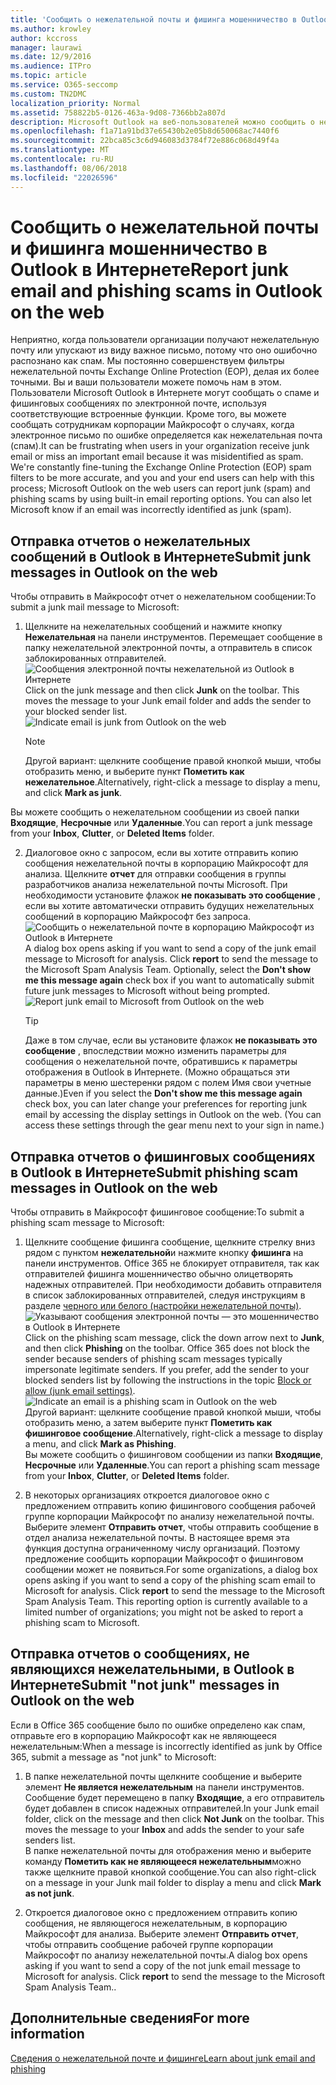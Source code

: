 ```yaml
---
title: 'Сообщить о нежелательной почты и фишинга мошенничество в Outlook в Интернете '
ms.author: krowley
author: kccross
manager: laurawi
ms.date: 12/9/2016
ms.audience: ITPro
ms.topic: article
ms.service: O365-seccomp
ms.custom: TN2DMC
localization_priority: Normal
ms.assetid: 758822b5-0126-463a-9d08-7366bb2a807d
description: Microsoft Outlook на веб-пользователей можно сообщить о нежелательной и фишинг-атак с помощью встроенных отчетов параметры электронной почты. Можно предоставить Microsoft знать, если сообщение электронной почты неправильно был распознан как нежелательная почта (нежелательной почты).
ms.openlocfilehash: f1a71a91bd37e65430b2e05b8d650068ac7440f6
ms.sourcegitcommit: 22bca85c3c6d946083d3784f72e886c068d49f4a
ms.translationtype: MT
ms.contentlocale: ru-RU
ms.lasthandoff: 08/06/2018
ms.locfileid: "22026596"
---
```

# <a name="report-junk-email-and-phishing-scams-in-outlook-on-the-web"></a><span data-ttu-id="35171-104">Сообщить о нежелательной почты и фишинга мошенничество в Outlook в Интернете</span><span class="sxs-lookup"><span data-stu-id="35171-104">Report junk email and phishing scams in Outlook on the web</span></span> 

<span data-ttu-id="35171-p102">Неприятно, когда пользователи организации получают нежелательную почту или упускают из виду важное письмо, потому что оно ошибочно распознано как спам. Мы постоянно совершенствуем фильтры нежелательной почты Exchange Online Protection (EOP), делая их более точными. Вы и ваши пользователи можете помочь нам в этом. Пользователи Microsoft Outlook в Интернете могут сообщать о спаме и фишинговых сообщениях по электронной почте, используя соответствующие встроенные функции. Кроме того, вы можете сообщать сотрудникам корпорации Майкрософт о случаях, когда электронное письмо по ошибке определяется как нежелательная почта (спам).</span><span class="sxs-lookup"><span data-stu-id="35171-p102">It can be frustrating when users in your organization receive junk email or miss an important email because it was misidentified as spam. We're constantly fine-tuning the Exchange Online Protection (EOP) spam filters to be more accurate, and you and your end users can help with this process; Microsoft Outlook on the web users can report junk (spam) and phishing scams by using built-in email reporting options. You can also let Microsoft know if an email was incorrectly identified as junk (spam).</span></span>
  
## <a name="submit-junk-messages-in-outlook-on-the-web"></a><span data-ttu-id="35171-108">Отправка отчетов о нежелательных сообщений в Outlook в Интернете</span><span class="sxs-lookup"><span data-stu-id="35171-108">Submit junk messages in Outlook on the web</span></span>

<span data-ttu-id="35171-109">Чтобы отправить в Майкрософт отчет о нежелательном сообщении:</span><span class="sxs-lookup"><span data-stu-id="35171-109">To submit a junk mail message to Microsoft:</span></span>
  
1. <span data-ttu-id="35171-p103">Щелкните на нежелательных сообщений и нажмите кнопку **Нежелательная** на панели инструментов. Перемещает сообщение в папку нежелательной электронной почты, а отправитель в список заблокированных отправителей.  ![Сообщения электронной почты нежелательной из Outlook в Интернете](media/a10ae792-aab6-4374-a041-6c3f732eb2e3.png)</span><span class="sxs-lookup"><span data-stu-id="35171-p103">Click on the junk message and then click **Junk** on the toolbar. This moves the message to your Junk email folder and adds the sender to your blocked sender list.  ![Indicate email is junk from Outlook on the web](media/a10ae792-aab6-4374-a041-6c3f732eb2e3.png)</span></span>
  
    > [!NOTE]
    > <span data-ttu-id="35171-113">Другой вариант: щелкните сообщение правой кнопкой мыши, чтобы отобразить меню, и выберите пункт **Пометить как нежелательное**.</span><span class="sxs-lookup"><span data-stu-id="35171-113">Alternatively, right-click a message to display a menu, and click **Mark as junk**.</span></span> 
  
<span data-ttu-id="35171-114">Вы можете сообщить о нежелательном сообщении из своей папки **Входящие**, **Несрочные** или **Удаленные**.</span><span class="sxs-lookup"><span data-stu-id="35171-114">You can report a junk message from your **Inbox**, **Clutter**, or **Deleted Items** folder.</span></span> 
  
2. <span data-ttu-id="35171-p104">Диалоговое окно с запросом, если вы хотите отправить копию сообщения нежелательной почты в корпорацию Майкрософт для анализа. Щелкните **отчет** для отправки сообщения в группы разработчиков анализа нежелательной почты Microsoft. При необходимости установите флажок **не показывать это сообщение** , если вы хотите автоматически отправить будущих нежелательных сообщений в корпорацию Майкрософт без запроса.  ![Сообщить о нежелательной почте в корпорацию Майкрософт из Outlook в Интернете](media/e8d3a9f9-6eb6-4309-ba6d-643dffdb6a33.png)</span><span class="sxs-lookup"><span data-stu-id="35171-p104">A dialog box opens asking if you want to send a copy of the junk email message to Microsoft for analysis. Click **report** to send the message to the Microsoft Spam Analysis Team. Optionally, select the **Don't show me this message again** check box if you want to automatically submit future junk messages to Microsoft without being prompted.  ![Report junk email to Microsoft from Outlook on the web](media/e8d3a9f9-6eb6-4309-ba6d-643dffdb6a33.png)</span></span>
  
    > [!TIP]
    > <span data-ttu-id="35171-p105">Даже в том случае, если вы установите флажок **не показывать это сообщение** , впоследствии можно изменить параметры для сообщения о нежелательной почте, обратившись к параметры отображения в Outlook в Интернете. (Можно обращаться эти параметры в меню шестеренки рядом с полем Имя свои учетные данные.)</span><span class="sxs-lookup"><span data-stu-id="35171-p105">Even if you select the **Don't show me this message again** check box, you can later change your preferences for reporting junk email by accessing the display settings in Outlook on the web. (You can access these settings through the gear menu next to your sign in name.)</span></span> 
  
## <a name="submit-phishing-scam-messages-in-outlook-on-the-web"></a><span data-ttu-id="35171-121">Отправка отчетов о фишинговых сообщениях в Outlook в Интернете</span><span class="sxs-lookup"><span data-stu-id="35171-121">Submit phishing scam messages in Outlook on the web</span></span>

<span data-ttu-id="35171-122">Чтобы отправить в Майкрософт фишинговое сообщение:</span><span class="sxs-lookup"><span data-stu-id="35171-122">To submit a phishing scam message to Microsoft:</span></span>
  
1. <span data-ttu-id="35171-p106">Щелкните сообщение фишинга сообщение, щелкните стрелку вниз рядом с пунктом **нежелательной**и нажмите кнопку **фишинга** на панели инструментов. Office 365 не блокирует отправителя, так как отправителей фишинга мошенничество обычно олицетворять надежных отправителей. При необходимости добавить отправителя в список заблокированных отправителей, следуя инструкциям в разделе [черного или белого (настройки нежелательной почты)](https://go.microsoft.com/fwlink/?LinkId=627572). ![Указывают сообщения электронной почты — это мошенничество в Outlook в Интернете](media/959bb577-341c-41ee-a159-e46600b2cf8a.png)</span><span class="sxs-lookup"><span data-stu-id="35171-p106">Click on the phishing scam message, click the down arrow next to **Junk**, and then click **Phishing** on the toolbar. Office 365 does not block the sender because senders of phishing scam messages typically impersonate legitimate senders. If you prefer, add the sender to your blocked senders list by following the instructions in the topic [Block or allow (junk email settings)](https://go.microsoft.com/fwlink/?LinkId=627572). ![Indicate an email is a phishing scam in Outlook on the web](media/959bb577-341c-41ee-a159-e46600b2cf8a.png)</span></span></br><span data-ttu-id="35171-127">Другой вариант: щелкните сообщение правой кнопкой мыши, чтобы отобразить меню, а затем выберите пункт **Пометить как фишинговое сообщение**.</span><span class="sxs-lookup"><span data-stu-id="35171-127">Alternatively, right-click a message to display a menu, and click **Mark as Phishing**.</span></span></br><span data-ttu-id="35171-128">Вы можете сообщить о фишинговом сообщении из папки **Входящие**, **Несрочные** или **Удаленные**.</span><span class="sxs-lookup"><span data-stu-id="35171-128">You can report a phishing scam message from your **Inbox**, **Clutter**, or **Deleted Items** folder.</span></span> 
  
2. <span data-ttu-id="35171-p107">В некоторых организациях откроется диалоговое окно с предложением отправить копию фишингового сообщения рабочей группе корпорации Майкрософт по анализу нежелательной почты. Выберите элемент **Отправить отчет**, чтобы отправить сообщение в отдел анализа нежелательной почты. В настоящее время эта функция доступна ограниченному числу организаций. Поэтому предложение сообщить корпорации Майкрософт о фишинговом сообщении может не появиться.</span><span class="sxs-lookup"><span data-stu-id="35171-p107">For some organizations, a dialog box opens asking if you want to send a copy of the phishing scam email to Microsoft for analysis. Click **report** to send the message to the Microsoft Spam Analysis Team. This reporting option is currently available to a limited number of organizations; you might not be asked to report a phishing scam to Microsoft.</span></span> 
    
## <a name="submit-not-junk-messages-in-outlook-on-the-web"></a><span data-ttu-id="35171-132">Отправка отчетов о сообщениях, не являющихся нежелательными, в Outlook в Интернете</span><span class="sxs-lookup"><span data-stu-id="35171-132">Submit "not junk" messages in Outlook on the web</span></span>

<span data-ttu-id="35171-133">Если в Office 365 сообщение было по ошибке определено как спам, отправьте его в корпорацию Майкрософт как не являющееся нежелательным:</span><span class="sxs-lookup"><span data-stu-id="35171-133">When a message is incorrectly identified as junk by Office 365, submit a message as "not junk" to Microsoft:</span></span>
  
1. <span data-ttu-id="35171-p108">В папке нежелательной почты щелкните сообщение и выберите элемент **Не является нежелательным** на панели инструментов. Сообщение будет перемещено в папку **Входящие**, а его отправитель будет добавлен в список надежных отправителей.</span><span class="sxs-lookup"><span data-stu-id="35171-p108">In your Junk email folder, click on the message and then click **Not Junk** on the toolbar. This moves the message to your **Inbox** and adds the sender to your safe senders list. </span></span></br><span data-ttu-id="35171-136">В папке нежелательной почты для отображения меню и выберите команду **Пометить как не являющееся нежелательным**можно также щелкните правой кнопкой сообщение.</span><span class="sxs-lookup"><span data-stu-id="35171-136">You can also right-click on a message in your Junk mail folder to display a menu and click **Mark as not junk**.</span></span> 
  
2. <span data-ttu-id="35171-p109">Откроется диалоговое окно с предложением отправить копию сообщения, не являющегося нежелательным, в корпорацию Майкрософт для анализа. Выберите элемент **Отправить отчет**, чтобы отправить сообщение рабочей группе корпорации Майкрософт по анализу нежелательной почты.</span><span class="sxs-lookup"><span data-stu-id="35171-p109">A dialog box opens asking if you want to send a copy of the not junk email message to Microsoft for analysis. Click **report** to send the message to the Microsoft Spam Analysis Team..</span></span> 
    
## <a name="for-more-information"></a><span data-ttu-id="35171-139">Дополнительные сведения</span><span class="sxs-lookup"><span data-stu-id="35171-139">For more information</span></span>

[<span data-ttu-id="35171-140">Сведения о нежелательной почте и фишинге</span><span class="sxs-lookup"><span data-stu-id="35171-140">Learn about junk email and phishing</span></span>](https://go.microsoft.com/fwlink/p/?LinkId=270068)
  
  

